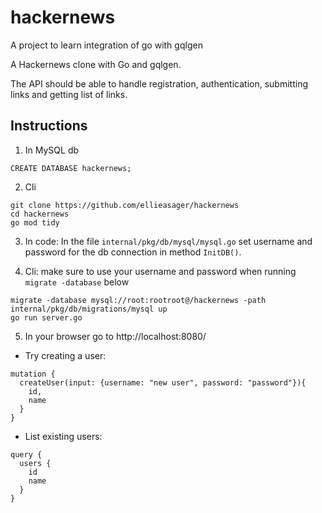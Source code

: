 # hackernews
A project to learn integration of go with gqlgen

A Hackernews clone with Go and gqlgen. 

The API should be able to handle registration, authentication, submitting links and getting list of links.

## Instructions

1. In MySQL db
```
CREATE DATABASE hackernews;
```

2. Cli
```
git clone https://github.com/ellieasager/hackernews
cd hackernews
go mod tidy
```

3. In code:
In the file `internal/pkg/db/mysql/mysql.go` set username and password for the db connection in method `InitDB()`.

4. Cli: make sure to use your username and password when running `migrate -database` below
```
migrate -database mysql://root:rootroot@/hackernews -path internal/pkg/db/migrations/mysql up
go run server.go
```

5. In your browser go to http://localhost:8080/

- Try creating a user:
```
mutation {
  createUser(input: {username: "new user", password: "password"}){
    id,
    name
  }
}
```

- List existing users:
```
query {
  users {
    id
    name
  }
}
```
